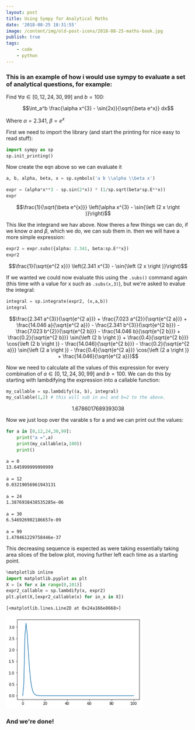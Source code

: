 ```yaml
---
layout: post
title: Using Sympy for Analytical Maths
date: '2018-08-25 18:31:55'
image: /content/img/old-post-icons/2018-08-25-maths-book.jpg
publish: true
tags:
    - code
    - python
---
```


### This is an example of how i would use sympy to evaluate a set of analytical questions, for example:

Find $\forall a \in [0,12,24,30,99]$ and $b=100$:

$$\int_a^b \frac{\alpha x^{3} - \sin(2x)}{\sqrt{\beta e^x}} dx$$

Where $\alpha = 2.341$, $\beta = e^x$

First we need to import the library (and start the printing for nice easy to read stuff):

```python
import sympy as sp
sp.init_printing()
```

Now create the eqn above so we can evaluate it

```python
a, b, alpha, beta, x = sp.symbols('a b \\alpha \\beta x')
```

```python
expr = (alpha*x**3 - sp.sin(2*x)) * (1/sp.sqrt(beta*sp.E**x))
expr
```

$$\frac{1}{\sqrt{\beta e^{x}}} \left(\alpha x^{3} - \sin{\left (2 x \right )}\right)$$

This like the integrand we hav above. Now theres a few things we can do, if we know $\alpha$ and $\beta$, which we do, we can sub them in. then we will have a more simple expression:

```python
expr2 = expr.subs({alpha: 2.341, beta:sp.E**x})
expr2
```

$$\frac{1}{\sqrt{e^{2 x}}} \left(2.341 x^{3} - \sin{\left (2 x \right )}\right)$$

If we wanted we could now evaluate this using the `.subs()` command again (this time with a value for x such as `.subs(x,3)`), but we're asked to evalue the integral:

```python
integral = sp.integrate(expr2, (x,a,b))
integral
```

$$\frac{2.341 a^{3}}{\sqrt{e^{2 a}}} + \frac{7.023 a^{2}}{\sqrt{e^{2 a}}} + \frac{14.046 a}{\sqrt{e^{2 a}}} - \frac{2.341 b^{3}}{\sqrt{e^{2 b}}} - \frac{7.023 b^{2}}{\sqrt{e^{2 b}}} - \frac{14.046 b}{\sqrt{e^{2 b}}} + \frac{0.2}{\sqrt{e^{2 b}}} \sin{\left (2 b \right )} + \frac{0.4}{\sqrt{e^{2 b}}} \cos{\left (2 b \right )} - \frac{14.046}{\sqrt{e^{2 b}}} - \frac{0.2}{\sqrt{e^{2 a}}} \sin{\left (2 a \right )} - \frac{0.4}{\sqrt{e^{2 a}}} \cos{\left (2 a \right )} + \frac{14.046}{\sqrt{e^{2 a}}}$$

Now we need to calculate all the values of this expression for every combination of $a \in [0,12,24,30,99]$ and $b=100$. We can do this by starting with lambdifying the expression into a callable function:

```python
my_callable = sp.lambdify((a, b), integral)
my_callable(1,2) # this will sub in a=1 and b=2 to the above.
```

$$1.6786017689393038$$

Now we just loop over the varable s for a and we can print out the values:

```python
for a in [0,12,24,30,99]:
    print("a =",a)
    print(my_callable(a,100))
    print()
```

    a = 0
    13.645999999999999

    a = 12
    0.03219056961943131

    a = 24
    1.3876938438535285e-06

    a = 30
    6.546926902186657e-09

    a = 99
    1.470461229758446e-37

This decreasing sequence is expected as were taking essentially taking area slices of the below plot, moving further left each time as a starting point.

```python
%matplotlib inline
import matplotlib.pyplot as plt
X = [x for x in range(0,101)]
expr2_callable = sp.lambdify(x, expr2)
plt.plot(X,[expr2_callable(x) for in_x in X])
```

    [<matplotlib.lines.Line2D at 0x24a166e8668>]

![png](/content/img/old-posts/2018/08/output_14_1.png)

### And we're done!
